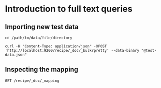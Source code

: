 # Introduction to full text queries

## Importing new test data

```shell
cd /path/to/data/file/directory
```

```shell
curl -H "Content-Type: application/json" -XPOST 'http://localhost:9200/recipe/_doc/_bulk?pretty' --data-binary "@test-data.json"
```

## Inspecting the mapping

```
GET /recipe/_doc/_mapping
```